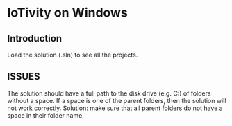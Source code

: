 # IoTivity on Windows

## Introduction

Load the solution (.sln) to see all the projects.

## ISSUES

The solution should have a full path to the disk drive (e.g. C:\) of folders without a space.
If a space is one of the parent folders, then the solution will not work correctly.
Solution: make sure that all parent folders do not have a space in their folder name.